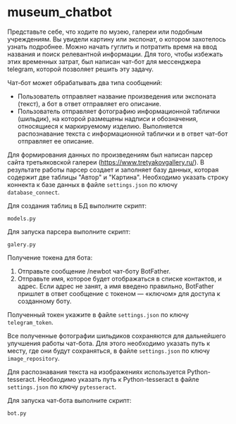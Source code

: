 # museum_chatbot

Представьте себе, что ходите по музею, галереи или подобным учреждениям. Вы увидели картину или экспонат, о котором захотелось узнать подробнее. Можно начать гуглить и потратить время на ввод названия и поиск релевантной информации. Для того, чтобы избежать этих временных затрат, был написан чат-бот для мессенджера telegram, которой позволяет решить эту задачу.

Чат-бот может обрабатывать два типа сообщений:
- Пользователь отправляет название произведения или экспоната (текст), а бот в ответ отправляет его описание.
- Пользователь отправляет фотографию информационной таблички (шильдик), на которой размещены надписи и обозначения, относящиеся к маркируемому изделию. Выполняется распознавание текста с информационной таблички и в ответ чат-бот отправляет ее описание.

Для формирования данных по произведениям был написан парсер сайта третьяковской галереи (https://www.tretyakovgallery.ru/). В результате работы парсер создает и заполняет базу данных, которая содержит две таблицы "Автор" и "Картина". Необходимо указать строку коннекта к базе данных в файле `settings.json` по ключу `database_connect`.

Для создания таблиц в БД выполните скрипт:

```
models.py
```

Для запуска парсера выполните скрипт:

```
galery.py
```

Получение токена для бота:

1. Отправьте сообщение /newbot чат-боту BotFather. 
2. Отправьте имя, которое будет отображаться в списке контактов, и адрес. Если адрес не занят, а имя введено правильно, BotFather пришлет в ответ сообщение с токеном — «ключом» для доступа к созданному боту.

Полученный токен укажите в файле `settings.json` по ключу `telegram_token`.

Все полученные фотографии шильдиков сохраняются для дальнейшего улучшения работы чат-бота. Для этого необходимо указать путь к месту, где они будут сохраняться, в файле `settings.json` по ключу `image_repository`.

Для распознавания текста на изображениях используется Python-tesseract. Необходимо указать путь к Python-tesseract в файле `settings.json` по ключу `pytesseract`.


Для запуска чат-бота выполните скрипт:

```
bot.py
```
